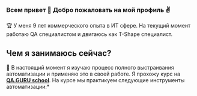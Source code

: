 ### Всем привет 👋 Добро пожаловать на мой профиль :v:

:trophy: У меня 9 лет коммерческого опыта в ИТ сфере. На текущий момент работаю QA специалистом и двигаюсь как T-Shape специалист.

## Чем я занимаюсь сейчас?

:dart: В настоящий момент я изучаю процесс полного выстраивания автоматизации и применяю это в своей работе. Я прохожу курс на **[QA.GURU school](https://qa.guru)**. На курсе мы практикуем следующие инструменты автоматизации:*



<!--
**andreyzavrichko/andreyzavrichko** is a ✨ _special_ ✨ repository because its `README.md` (this file) appears on your GitHub profile.

Here are some ideas to get you started:

- 🔭 I’m currently working on ...
- 🌱 I’m currently learning ...
- 👯 I’m looking to collaborate on ...
- 🤔 I’m looking for help with ...
- 💬 Ask me about ...
- 📫 How to reach me: ...
- 😄 Pronouns: ...
- ⚡ Fun fact: ...
-->
